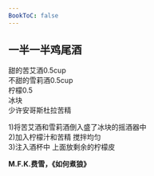 ```yaml
---
BookToC: false
---
```


## 一半一半鸡尾酒

甜的苦艾酒0.5cup  
不甜的雪莉酒0.5cup  
柠檬0.5  
冰块  
少许安哥斯杜拉苦精

1)将苦艾酒和雪莉酒倒入盛了冰块的摇酒器中  
2)加入柠檬汁和苦精 搅拌均匀  
3)注入酒杯中 上面放剩余的柠檬皮

**M.F.K.费雪，《如何煮狼》**
